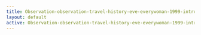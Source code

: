 ```yaml
---
title: Observation-observation-travel-history-eve-everywoman-1999-intro
layout: default
active: Observation-observation-travel-history-eve-everywoman-1999-intro
---
```


